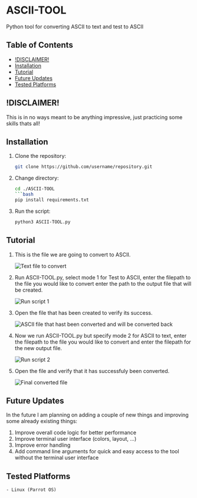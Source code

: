 # ASCII-TOOL
Python tool for converting ASCII to text and test to ASCII

## Table of Contents

- [!DISCLAIMER!](#disclaimer)
- [Installation](#installation)
- [Tutorial](#tutorial)
- [Future Updates](#futureupdates)
- [Tested Platforms](#testedon)

## !DISCLAIMER!
   
   This is in no ways meant to be anything impressive, just practicing some skills thats all!

## Installation

1. Clone the repository:
   ```bash
   git clone https://github.com/username/repository.git
2. Change directory:
   ```bash
   cd ./ASCII-TOOL
   ```bash
   pip install requirements.txt
4. Run the script:
   ```bash
   python3 ASCII-TOOL.py

## Tutorial
1. This is the file we are going to convert to ASCII.

	![Text file to convert](Screenshots/sc1.png)

2. Run ASCII-TOOL.py, select mode 1 for Test to ASCII, enter the filepath to the file you would like to convert enter the path to the output file that will be created.

	![Run script 1](Screenshots/sc2.png)

3. Open the file that has been created to verify its success.

   ![ASCII file that hast been converted and will be converted back](Screenshots/sc3.png)

4. Now we run ASCII-TOOL.py but specify mode 2 for ASCII to text, enter the filepath to the file you would like to convert and enter the filepath for the new output file.

   ![Run script 2](Screenshots/sc4.png)

5. Open the file and verify that it has successfuly been converted.

   ![Final converted file](Screenshots/sc5.png)

## Future Updates

In the future I am planning on adding a couple of new things and improving some already existing things:
   
   1. Improve overall code logic for better performance
   2. Improve terminal user interface (colors, layout, ...)
   3. Improve error handling
   4. Add command line arguments for quick and easy access to the tool without the terminal user interface 


## Tested Platforms

	- Linux (Parrot OS)
    
   

